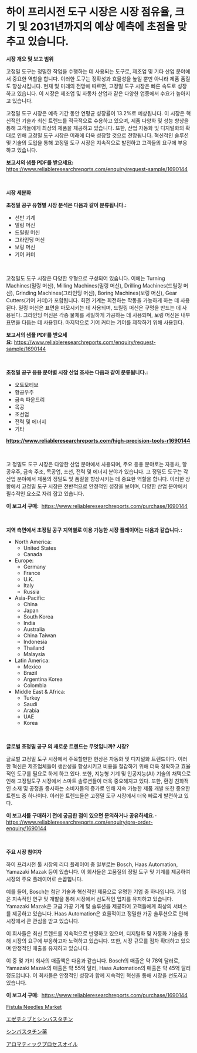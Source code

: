 <p><h1>하이 프리시전 도구 시장은 시장 점유율, 크기 및 2031년까지의 예상 예측에 초점을 맞추고 있습니다.</h1></p><p><strong>시장 개요 및 보고 범위</strong></p>
<p><p>고정밀 도구는 정밀한 작업을 수행하는 데 사용되는 도구로, 제조업 및 기타 산업 분야에서 중요한 역할을 합니다. 이러한 도구는 정확성과 효율성을 높일 뿐만 아니라 제품 품질도 향상시킵니다. 현재 및 미래의 전망에 따르면, 고정밀 도구 시장은 빠른 속도로 성장하고 있습니다. 이 시장은 제조업 및 자동차 산업과 같은 다양한 업종에서 수요가 높아지고 있습니다.</p><p>고정밀 도구 시장은 예측 기간 동안 연평균 성장률이 13.2%로 예상됩니다. 이 시장은 혁신적인 기술과 최신 트렌드를 적극적으로 수용하고 있으며, 제품 다양화 및 성능 향상을 통해 고객들에게 최상의 제품을 제공하고 있습니다. 또한, 산업 자동화 및 디지털화의 확대로 인해 고정밀 도구 시장은 미래에 더욱 성장할 것으로 전망됩니다. 혁신적인 솔루션 및 기술의 도입을 통해 고정밀 도구 시장은 지속적으로 발전하고 고객들의 요구에 부응하고 있습니다.</p></p>
<p><strong>보고서의 샘플 PDF를 받으세요:</strong> <a href="https://www.reliableresearchreports.com/enquiry/request-sample/1690144">https://www.reliableresearchreports.com/enquiry/request-sample/1690144</a></p>
<p>&nbsp;</p>
<p><strong>시장 세분화</strong></p>
<p><strong>초정밀 공구 유형별 시장 분석은 다음과 같이 분류됩니다.:</strong></p>
<p><ul><li>선반 기계</li><li>밀링 머신</li><li>드릴링 머신</li><li>그라인딩 머신</li><li>보링 머신</li><li>기어 커터</li></ul></p>
<p>&nbsp;</p>
<p><p>고정밀도 도구 시장은 다양한 유형으로 구성되어 있습니다. 이에는 Turning Machines(밀링 머신), Milling Machines(밀링 머신), Drilling Machines(드릴링 머신), Grinding Machines(그라인딩 머신), Boring Machines(보링 머신), Gear Cutters(기어 커터)가 포함됩니다. 회전 기계는 회전하는 작동을 가능하게 하는 데 사용된다. 밀링 머신은 표면을 마모시키는 데 사용되며, 드릴링 머신은 구멍을 만드는 데 사용된다. 그라인딩 머신은 각종 물체를 세밀하게 가공하는 데 사용되며, 보링 머신은 내부 표면을 다듬는 데 사용된다. 마지막으로 기어 커터는 기어를 제작하기 위해 사용된다.</p></p>
<p><strong>보고서의 샘플 PDF를 받으세요:</strong>&nbsp;<a href="https://www.reliableresearchreports.com/enquiry/request-sample/1690144">https://www.reliableresearchreports.com/enquiry/request-sample/1690144</a></p>
<p>&nbsp;</p>
<p><strong> 초정밀 공구 응용 분야별 시장 산업 조사는 다음과 같이 분류됩니다.:</strong></p>
<p><ul><li>오토모티브</li><li>항공우주</li><li>금속 파운드리</li><li>목공</li><li>조선업</li><li>전력 및 에너지</li><li>기타</li></ul></p>
<p><strong><a href="https://www.reliableresearchreports.com/high-precision-tools-r1690144">https://www.reliableresearchreports.com/high-precision-tools-r1690144</a></strong></p>
<p>&nbsp;</p>
<p><p>고 정밀도 도구 시장은 다양한 산업 분야에서 사용되며, 주요 응용 분야로는 자동차, 항공우주, 금속 주조, 목공업, 조선, 전력 및 에너지 분야가 있습니다. 고 정밀도 도구는 각 산업 분야에서 제품의 정밀도 및 품질을 향상시키는 데 중요한 역할을 합니다. 이러한 상황에서 고정밀 도구 시장은 전반적으로 안정적인 성장을 보이며, 다양한 산업 분야에서 필수적인 요소로 자리 잡고 있습니다.</p></p>
<p><strong>이 보고서 구매:</strong>&nbsp; <a href="https://www.reliableresearchreports.com/purchase/1690144">https://www.reliableresearchreports.com/purchase/1690144</a></p>
<p>&nbsp;</p>
<p><strong>지역 측면에서 초정밀 공구 지역별로 이용 가능한 시장 플레이어는 다음과 같습니다.:</strong></p>
<p><ul>
    <li>
        North America:
        <ul>
            <li>United States</li>
            <li>Canada</li>
        </ul>
    </li>
    <li>
        Europe:
        <ul>
            <li>Germany</li>
            <li>France</li>
            <li>U.K.</li>
            <li>Italy</li>
            <li>Russia</li>
        </ul>
    </li>
    <li>
        Asia-Pacific:
        <ul>
            <li>China</li>
            <li>Japan</li>
            <li>South Korea</li>
            <li>India</li>
            <li>Australia</li>
            <li>China Taiwan</li>
            <li>Indonesia</li>
            <li>Thailand</li>
            <li>Malaysia</li>
        </ul>
    </li>
    <li>
        Latin America:
        <ul>
            <li>Mexico</li>
            <li>Brazil</li>
            <li>Argentina Korea</li>
            <li>Colombia</li>
        </ul>
    </li>
    <li>
        Middle East & Africa:
        <ul>
            <li>Turkey</li>
            <li>Saudi</li>
            <li>Arabia</li>
            <li>UAE</li>
            <li>Korea</li>
        </ul>
    </li>
    </ul></p>
<p>&nbsp;</p>
<p><strong>글로벌 초정밀 공구 의 새로운 트렌드는 무엇입니까? 시장?</strong></p>
<p><p>글로벌 고정밀 도구 시장에서 주목할만한 현상은 자동화 및 디지털화 트렌드이다. 이러한 혁신은 제조업체들이 생산성을 향상시키고 비용을 절감하기 위해 더욱 정확하고 효율적인 도구를 필요로 하게 하고 있다. 또한, 지능형 기계 및 인공지능(AI) 기술의 채택으로 인해 고정밀도구 시장에서 스마트 솔루션들이 더욱 중요해지고 있다. 또한, 환경 친화적인 소재 및 공정을 중시하는 소비자들의 증가로 인해 지속 가능한 제품 개발 또한 중요한 트렌드 중 하나이다. 이러한 트렌드들은 고정밀 도구 시장에서 더욱 빠르게 발전하고 있다.</p></p>
<p><strong>이 보고서를 구매하기 전에 궁금한 점이 있으면 문의하거나 공유하세요.</strong>- <a href="https://www.reliableresearchreports.com/enquiry/pre-order-enquiry/1690144">https://www.reliableresearchreports.com/enquiry/pre-order-enquiry/1690144</a></p>
<p>&nbsp;</p>
<p><strong>주요 시장 참여자</strong></p>
<p><p>하이 프리시전 툴 시장의 리더 플레이어 중 일부로는 Bosch, Haas Automation, Yamazaki Mazak 등이 있습니다. 이 회사들은 고품질의 정밀 도구 및 기계를 제공하여 시장의 주요 플레이어로 손꼽힙니다.</p><p>예를 들어, Bosch는 첨단 기술과 혁신적인 제품으로 유명한 기업 중 하나입니다. 기업은 지속적인 연구 및 개발을 통해 시장에서 선도적인 입지를 유지하고 있습니다. Yamazaki Mazak은 고급 가공 기계 및 솔루션을 제공하여 고객들에게 최상의 서비스를 제공하고 있습니다. Haas Automation은 효율적이고 정밀한 가공 솔루션으로 인해 시장에서 큰 관심을 받고 있습니다.</p><p>이 회사들은 최신 트렌드를 지속적으로 반영하고 있으며, 디지털화 및 자동화 기술을 통해 시장의 요구에 부응하고자 노력하고 있습니다. 또한, 시장 규모를 점차 확대하고 있으며 안정적인 매출을 유지하고 있습니다.</p><p>이 중 몇 가지 회사의 매출액은 다음과 같습니다. Bosch의 매출은 약 78억 달러로, Yamazaki Mazak의 매출은 약 55억 달러, Haas Automation의 매출은 약 45억 달러 정도입니다. 이 회사들은 안정적인 성장과 함께 지속적인 혁신을 통해 시장을 선도하고 있습니다.</p></p>
<p><strong>이 보고서 구매:</strong>&nbsp;&nbsp;<a href="https://www.reliableresearchreports.com/purchase/1690144">https://www.reliableresearchreports.com/purchase/1690144</a></p>
<p><p><a href="https://github.com/mancsybtousav/Market-Research-Report-List-2/blob/main/fistula-needles-market.md">Fistula Needles Market</a></p><p><a href="https://github.com/KaydenJohns1964/Market-Research-Report-List-1/blob/main/415275923007.md">エゼチミブとシンバスタチン</a></p><p><a href="https://github.com/marbadji/Market-Research-Report-List-1/blob/main/249661323006.md">シンバスタチン薬</a></p><p><a href="https://medium.com/@lewisbechtelar1964/%E9%A6%99%E3%82%8A%E3%81%AE%E8%89%AF%E3%81%84%E3%83%97%E3%83%AD%E3%82%BB%E3%82%B9%E3%82%AA%E3%82%A4%E3%83%AB%E5%B8%82%E5%A0%B4%E3%83%AC%E3%83%9D%E3%83%BC%E3%83%88%E3%81%AF-%E3%81%93%E3%81%AE%E5%B8%82%E5%A0%B4%E3%81%AE%E6%9C%80%E6%96%B0%E3%81%AE%E3%83%88%E3%83%AC%E3%83%B3%E3%83%89%E3%81%A8%E6%88%90%E9%95%B7%E6%A9%9F%E4%BC%9A%E3%82%92%E6%98%8E%E3%82%89%E3%81%8B%E3%81%AB%E3%81%97%E3%81%A6%E3%81%84%E3%81%BE%E3%81%99-b351fcd78278">アロマティックプロセスオイル</a></p></p>